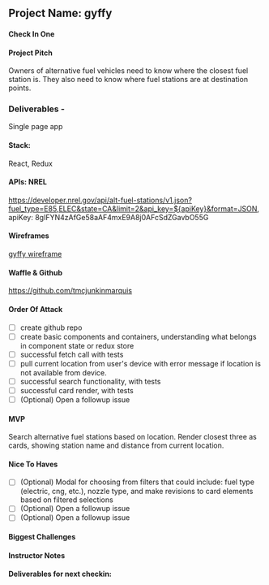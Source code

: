 ## Project Name: gyffy

#### Check In One

#### Project Pitch 
Owners of alternative fuel vehicles need to know where the closest fuel station is.  They also need to know where fuel stations are at destination points.

### Deliverables - 
Single page app

#### Stack: 
React, Redux

#### APIs: NREL
https://developer.nrel.gov/api/alt-fuel-stations/v1.json?fuel_type=E85,ELEC&state=CA&limit=2&api_key=${apiKey}&format=JSON, apiKey: 8gIFYN4zAfGe58aAF4mxE9A8j0AFcSdZGavbO55G

#### Wireframes
[gyffy wireframe](https://github.com/tmcjunkinmarquis/front-end-submissions-public/tree/master/1803/mod-3/personal-projects/theresa-marquis/gyffy-wireframe)

#### Waffle & Github 
https://github.com/tmcjunkinmarquis

#### Order Of Attack

- [ ] create github repo
- [ ] create basic components and containers, understanding what belongs in component state or redux store
- [ ] successful fetch call with tests
- [ ] pull current location from user's device with error message if location is not available from device.
- [ ] successful search functionality, with tests
- [ ] successful card render, with tests
- [ ] \(Optional) Open a followup issue

#### MVP 
Search alternative fuel stations based on location.  Render closest three as cards, showing station name and distance from current location.

#### Nice To Haves

- [ ] \(Optional) Modal for choosing from filters that could include: fuel type (electric, cng, etc.), nozzle type, and make revisions to card elements based on filtered selections
- [ ] \(Optional) Open a followup issue
- [ ] \(Optional) Open a followup issue

#### Biggest Challenges

#### Instructor Notes

#### Deliverables for next checkin:
